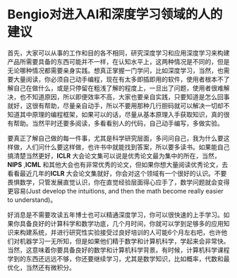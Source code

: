 #  Bengio对进入AI和深度学习领域的人的建议

首先，大家可以从事的工作和目的各不相同，研究深度学习和应用深度学习来构建产品所需要具备的东西可能并不一样，在认知水平上，这两种情况是不同的，但是无论哪种情况都需要亲身实践。想真正掌握一门学问，比如深度学习，当然，也需要大量阅读，你必须自己动手编程，现在有太多即插即用的软件，使用者根本不了解自己在做什么，或是只停留在粗浅了解的程度上，一旦出了问题，使用者很难解决，也不知道原因，所以即便效率不高，大家也要亲自实践，只要知道是怎么回事就好，这很有帮助，尽量亲自动手，所以不要用那种几行胆码就可以解决一切却不知道其中原理的编程框架，如果可以的话，尽量从基本原理入手获取知识，真的很有帮助。当然平时还要多阅读，多看看别人的代码，自己动手编写，多做实验。

要真正了解自己做的每一件事，尤其是科学研究层面，多问问自己，我为什么要这样做，人们问什么要这样做，也许书中就能找到答案，所以要多读书。如果能自己搞清楚当然更好，**ICLR**  大会论文集可以说是优秀论文最为集中的所在，当然，**NIPS** ,**ICML** 和其他大会也有非常优秀的论文，但如果你想大量阅读优秀论文，去看看最近几年的**ICLR** 大会论文集就好，你会对这个领域有一个很好的认识。不要畏惧数学，只管发展直觉认识，你在直觉经验层面得心应手了，数学问题就会变得更容易(Just develop the intuitions, and then the math become really easier to understand)。

好消息是不需要攻读五年博士也可以精通深度学习，你可以很快速的上手学习。如果你具备良好的计算科学和数学功底，几个月时间，你就可以学到足够多的应用知识来构建系统，并进行研究性实验接受过良好培训的人可能6个月左右吧，也许他们对机器学习一无所知，但是如果他们精于数学和计算机科学，学起来会非常快。当然，这意味着你要具备良好的数学和计算机科学背景。有时候，计算机科学课程学到的东西还远远不够，你还要继续学习，尤其是数学知识，比如概率，代数和最优化，当然还有微积分。